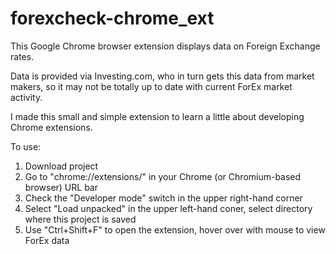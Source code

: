 # forexcheck-chrome_ext

This Google Chrome browser extension displays data on Foreign Exchange rates.

Data is provided via Investing.com, who in turn gets this data from market makers, so it may not be totally up to date with current ForEx market activity.

I made this small and simple extension to learn a little about developing Chrome extensions.

To use:
1. Download project
2. Go to "chrome://extensions/" in your Chrome (or Chromium-based browser) URL bar
3. Check the "Developer mode" switch in the upper right-hand corner
4. Select "Load unpacked" in the upper left-hand coner, select directory where this project is saved
5. Use "Ctrl+Shift+F" to open the extension, hover over with mouse to view ForEx data
